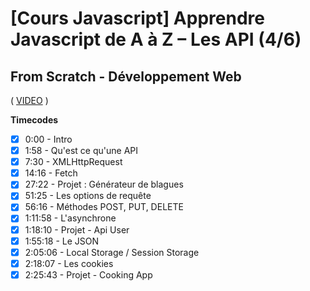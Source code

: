 # [Cours Javascript] Apprendre Javascript de A à Z – Les API (4/6)

## From Scratch - Développement Web

( [VIDEO](https://youtu.be/Xm9i87uliU8) )

**Timecodes**

- [x] 0:00 - Intro
- [x] 1:58 - Qu'est ce qu'une API
- [x] 7:30 - XMLHttpRequest
- [x] 14:16 - Fetch
- [x] 27:22 - Projet : Générateur de blagues
- [x] 51:25 - Les options de requête
- [x] 56:16 - Méthodes POST, PUT, DELETE
- [x] 1:11:58 - L'asynchrone
- [x] 1:18:10 - Projet - Api User
- [x] 1:55:18 - Le JSON
- [x] 2:05:06 - Local Storage / Session Storage
- [x] 2:18:07 - Les cookies
- [x] 2:25:43 - Projet - Cooking App
